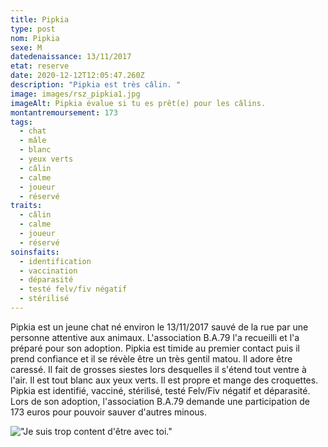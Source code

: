 ```yaml
---
title: Pipkia
type: post
nom: Pipkia
sexe: M
datedenaissance: 13/11/2017
etat: reserve
date: 2020-12-12T12:05:47.260Z
description: "Pipkia est très câlin. "
image: images/rsz_pipkia1.jpg
imageAlt: Pipkia évalue si tu es prêt(e) pour les câlins.
montantremoursement: 173
tags:
  - chat
  - mâle
  - blanc
  - yeux verts
  - câlin
  - calme
  - joueur
  - réservé
traits:
  - câlin
  - calme
  - joueur
  - réservé
soinsfaits:
  - identification
  - vaccination
  - déparasité
  - testé felv/fiv négatif
  - stérilisé
---
```

Pipkia est un jeune chat né environ le 13/11/2017 sauvé de la rue par une personne attentive aux animaux. L'association B.A.79 l'a recueilli et l'a préparé pour son adoption. Pipkia est timide au premier contact puis il prend confiance et il se révèle être un très gentil matou. Il adore être caressé. Il fait de grosses siestes lors desquelles il s'étend tout ventre à l'air. Il est tout blanc aux yeux verts. Il est propre et mange des croquettes. Pipkia est identifié, vacciné, stérilisé, testé Felv/Fiv négatif et déparasité. Lors de son adoption, l'association B.A.79 demande une participation de 173 euros pour pouvoir sauver d'autres minous.

![](images/rsz_pipkia2.jpg "\"Je suis trop content d'être avec toi.\"")